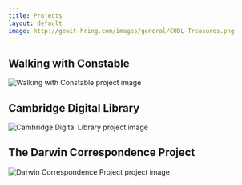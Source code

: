 ```yaml
---
title: Projects
layout: default
image: http://gewit-hring.com/images/general/CUDL-Treasures.png
---
```

## Walking with Constable
![Walking with Constable project image]({{site.url}}/images/general/Constable-Collection.png)

## Cambridge Digital Library
![Cambridge Digital Library project image]({{site.url}}/images/general/CUDL-Treasures.png)

## The Darwin Correspondence Project
![Darwin Correspondence Project project image]({{site.url}}/images/general/Darwin-Correspondence-Project.png)
